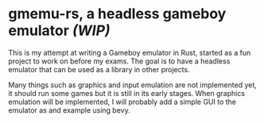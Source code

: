 # gmemu-rs, a headless gameboy emulator *(WIP)*

This is my attempt at writing a Gameboy emulator in Rust, started as a fun project to work on before my exams. The goal is to have a headless emulator that can be used as a library in other projects.

Many things such as graphics and input emulation are not implemented yet, it should run some games but it is still in its early stages. When graphics emulation will be implemented, I will probably add a simple GUI to the emulator as and example using bevy.
